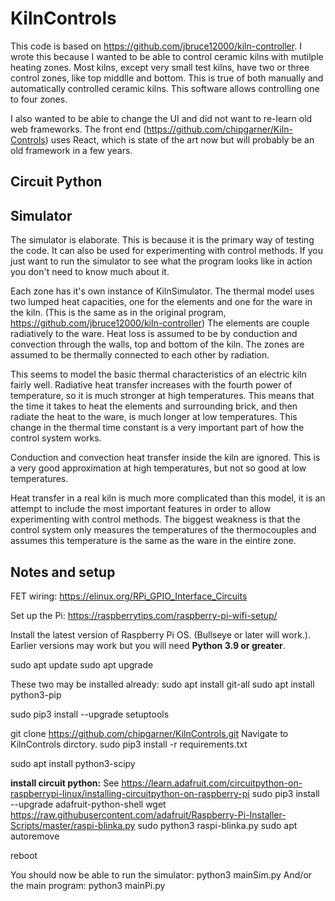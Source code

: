 # KilnControls

This code is based on https://github.com/jbruce12000/kiln-controller.
I wrote this because I wanted to be able to control ceramic kilns with mutilple heating zones. Most kilns, except very
small test kilns, have two or three control zones, like top middlle and bottom. This is true of both manually and
automatically controlled ceramic kilns. This software allows controlling one to four zones.

I also wanted to be able to change the UI and did not want to re-learn old web frameworks. The front
end (https://github.com/chipgarner/Kiln-Controls) uses React, which is state of the art now but will probably be an old
framework in a few years.

## Circuit Python

## Simulator

The simulator is elaborate. This is because it is the primary way of testing the code. It can also be used for experimenting with control methods. If you just want to run the
simulator to see what the program looks like in action you don't need to know much about it.

Each zone has it's own instance of KilnSimulator. The thermal model uses two lumped heat capacities, one for the
elements and one for the ware in the kiln. (This is the same as in the original
program, https://github.com/jbruce12000/kiln-controller) The elements are couple radiatively to the ware. Heat loss is
assumed to be by conduction and convection through the walls, top and bottom of the kiln. The zones are assumed to be
thermally connected to each other by radiation.

This seems to model the basic thermal characteristics of an electric kiln fairly well. Radiative heat transfer increases
with the fourth power of temperature, so it is much stronger at high temperatures. This means that the time it takes to
heat the elements and surrounding brick, and then radiate the heat to the ware, is much longer at low temperatures. This
change in the thermal time constant is a very important part of how the control system works.

Conduction and convection heat transfer inside the kiln are ignored. This is a very good approximation at high
temperatures, but not so good at low temperatures.

Heat transfer in a real kiln is much more complicated than this model, it is an attempt to include the most important
features in order to allow experimenting with control methods. The biggest weakness is that the control system only
measures the temperatures of the thermocouples and assumes this temperature is the same as the ware in the eintire zone.

## Notes and setup

FET wiring: https://elinux.org/RPi_GPIO_Interface_Circuits

Set up the Pi: https://raspberrytips.com/raspberry-pi-wifi-setup/

Install the latest version of Raspberry Pi OS. (Bullseye or later will work.). Earlier versions may work but you will need **Python 3.9 or greater**.

sudo apt update
sudo apt upgrade

These two may be installed already:
sudo apt install git-all
sudo apt install python3-pip

sudo pip3 install --upgrade setuptools

git clone https://github.com/chipgarner/KilnControls.git
Navigate to KilnControls dirctory.
sudo pip3 install -r requirements.txt

sudo apt install python3-scipy

**install circuit python:**
See https://learn.adafruit.com/circuitpython-on-raspberrypi-linux/installing-circuitpython-on-raspberry-pi
sudo pip3 install --upgrade adafruit-python-shell
wget https://raw.githubusercontent.com/adafruit/Raspberry-Pi-Installer-Scripts/master/raspi-blinka.py
sudo python3 raspi-blinka.py
sudo apt autoremove

reboot

You should now be able to run the simulator:
python3 mainSim.py
And/or the main program:
python3 mainPi.py